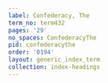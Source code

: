 ```yaml
---
label: Confederacy, The
term_no: term432
pages: '29'
no_spaces: ConfederacyThe
pid: confederacythe
order: '0194'
layout: generic_index_term
collection: index-headings
---
```

